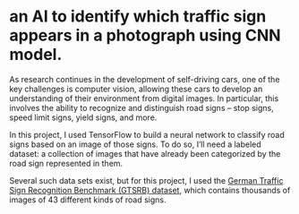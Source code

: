 # an AI to identify which traffic sign appears in a photograph using CNN model.

As research continues in the development of self-driving cars, one of the key challenges is computer vision, allowing these cars to develop an understanding of their environment from digital images. In particular, this involves the ability to recognize and distinguish road signs – stop signs, speed limit signs, yield signs, and more.

In this project, I used TensorFlow to build a neural network to classify road signs based on an image of those signs. To do so, I’ll need a labeled dataset: a collection of images that have already been categorized by the road sign represented in them.

Several such data sets exist, but for this project, I used the [German Traffic Sign Recognition Benchmark (GTSRB) dataset](http://benchmark.ini.rub.de/?section=gtsrb&subsection=news), which contains thousands of images of 43 different kinds of road signs.
